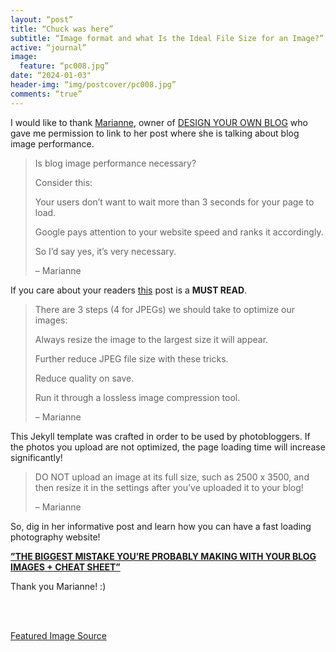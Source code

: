 ```yaml
---
layout: “post”
title: “Chuck was here”
subtitle: “Image format and what Is the Ideal File Size for an Image?”
active: “journal”
image:
  feature: “pc008.jpg”
date: “2024-01-03"
header-img: “img/postcover/pc008.jpg”
comments: “true”
---
```


<p>I would like to thank <a href=“http://designyourownblog.com/about-dyob/“>Marianne</a>, owner of <a href=“http://designyourownblog.com/“>DESIGN YOUR OWN BLOG</a> who gave me permission to link to her post where she is talking about blog image performance.</p>

> Is blog image performance necessary?
> 
> Consider this:
> 
> Your users don’t want to wait more than 3 seconds for your page to load.
> 
> Google pays attention to your website speed and ranks it accordingly.
> 
> So I’d say yes, it’s very necessary.
> 
>   – Marianne

<p>If you care about your readers <a href=“http://designyourownblog.com/blog-image-performance/“>this</a> post is a <b>MUST READ</b>.</p>

> There are 3 steps (4 for JPEGs) we should take to optimize our images:
> 
> Always resize the image to the largest size it will appear.
> 
> Further reduce JPEG file size with these tricks.
> 
> Reduce quality on save.
> 
> Run it through a lossless image compression tool.
> 
>   – Marianne
 
<p>This Jekyll template was crafted in order to be used by photobloggers. If the photos you upload are not optimized, the page loading time will increase significantly! </p>

> DO NOT upload an image at its full size, such as 2500 x 3500, and then resize it in the settings after you’ve uploaded it to your blog!
> 
>   – Marianne

<p> So, dig in her informative post and learn how you can have a fast loading photography website!</p>

<a href=“http://designyourownblog.com/blog-image-performance/“><b>”THE BIGGEST MISTAKE YOU’RE PROBABLY MAKING WITH YOUR BLOG IMAGES + CHEAT SHEET”</b></a>

Thank you Marianne! :)

<br>
<br>

<a href=“http://designyourownblog.com/wp-content/uploads/2015/10/biggest-blog-mistake-image-performance-2.jpg”>Featured Image Source</a>